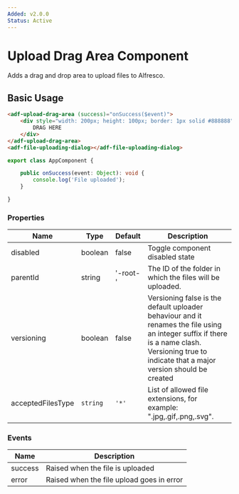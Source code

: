 ```yaml
---
Added: v2.0.0
Status: Active
---
```

# Upload Drag Area Component

Adds a drag and drop area to upload files to Alfresco.

## Basic Usage

```html
<adf-upload-drag-area (success)="onSuccess($event)">
    <div style="width: 200px; height: 100px; border: 1px solid #888888">
        DRAG HERE
    </div>
</adf-upload-drag-area>
<adf-file-uploading-dialog></adf-file-uploading-dialog>
```

```ts
export class AppComponent {

    public onSuccess(event: Object): void {
        console.log('File uploaded');
    }

}
```

### Properties

| Name | Type | Default | Description |
| --- | --- | --- | --- |
| disabled | boolean | false | Toggle component disabled state |
| parentId | string | '-root-' | The ID of the folder in which the files will be uploaded. |
| versioning | boolean | false |  Versioning false is the default uploader behaviour and it renames the file using an integer suffix if there is a name clash. Versioning true to indicate that a major version should be created  | 
| acceptedFilesType | `string` | `'*'` | List of allowed file extensions, for example: ".jpg,.gif,.png,.svg".  |

### Events

| Name | Description |
| --- | --- |
| success | Raised when the file is uploaded |
| error | Raised when the file upload goes in error |
